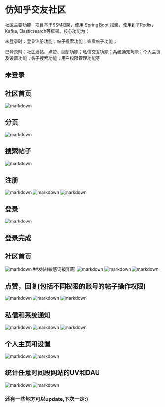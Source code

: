 # 仿知乎交友社区
社区主要功能：项目基于SSM框架，使用 Spring Boot 搭建，使用到了Redis，Kafka, Elasticsearch等框架。核心功能为：

未登录时：登录注册功能；帖子搜索功能；查看帖子功能；

已登录时：社区发帖、点赞、回复功能；私信交互功能；系统通知功能；个人主页及设置功能；帖子搜索功能；用户权限管理功能等

## 未登录

## 社区首页

![markdown](http://m.qpic.cn/psc?/V12P5Ftx2Qhc8x/FuOlPseFkXy6zf1*h9xoNi05ES*n8GfLkQPvB4*D*IimSmu9c5EvUrZ5u2TkGUmuQEg.ArDSps2WlTf6hP6ruh11RkGZoL1cCughsba1oY0!/b&bo=gAfuAwAAAAADF1g!&rf=viewer_4)

## 分页

![markdown](http://m.qpic.cn/psc?/V12P5Ftx2Qhc8x/FuOlPseFkXy6zf1*h9xoNuVgkbR*RFasjkhlgBwhn8gk7YKbPljY1MnT143lUVEbpUBo2CxIzl14.H5WiDvFjoELoZ1so4RK*m2swVwyTfo!/b&bo=gAfuAwAAAAADF1g!&rf=viewer_4)

## 搜索帖子

![markdown](http://m.qpic.cn/psc?/V12P5Ftx2Qhc8x/FuOlPseFkXy6zf1*h9xoNsKxOOTNvUfzhiNjR1I..0bJV*vDk3MDEs7U0ZUSep6JllPEsIqEdMEkKYibmc4jC5.xNbKD3kyTosC7vjZrBSQ!/b&bo=gAfSAgAAAAADF2U!&rf=viewer_4)

## 注册
![markdown](http://m.qpic.cn/psc?/V12P5Ftx2Qhc8x/PBfbIKZtAJlvfOqE04IdJRU0nE0KVME16CwQ.sgM.mCncrYJaB2YAwQiuH4fipCkXEVqPKHTkAeQ642BLWbDRg!!/b&bo=IwTGAgAAAAARB9M!&rf=viewer_4)
![markdown](http://m.qpic.cn/psc?/V12P5Ftx2Qhc8x/FuOlPseFkXy6zf1*h9xoNuK9X1g2sYfqxb1HJaBQi6c3Iz0XuOjyIOYK2fVsB3xHnEUPJu13vIaeDgKdbdCLYI0TbwXD2mi8wPW8nDcQw9w!/b&bo=IwSTAgAAAAARF5Y!&rf=viewer_4)
![markdown](http://m.qpic.cn/psc?/V12P5Ftx2Qhc8x/FuOlPseFkXy6zf1*h9xoNhPbxeBsr*rWYZ94FmOOmDZV9vPeidI.Sqfv1*HfJExl4Be.G5JbKbiKgyUk40W2wHPR*XnHYbH3fiqGgFHUFCw!/b&bo=KQSIAQAAAAARF4Q!&rf=viewer_4)

## 登录

![markdown](http://m.qpic.cn/psc?/V12P5Ftx2Qhc8x/FuOlPseFkXy6zf1*h9xoNqQP16FJEcKCBH5G1FrVLu8MdiFGOqm8OrRuLtTLxelNH2jgFXTeywlg*BZY2pkwxbQxU47DzjSj5jCMX0VZk8E!/b&bo=gAfPAgAAAAADF3g!&rf=viewer_4)

## 登录完成
## 社区首页
![markdown](http://m.qpic.cn/psc?/V12P5Ftx2Qhc8x/FuOlPseFkXy6zf1*h9xoNvgJC7h2XCLggqk*tJC30Ycrk*6ZUGhSYlI39F2ewN455hREFPcHlvWcxPATuMzRi2W7MTYXnBiQhc1UOloqduo!/b&bo=gAesAwAAAAADFxo!&rf=viewer_4)
##发帖(敏感词被屏蔽)
![markdown](http://m.qpic.cn/psc?/V12P5Ftx2Qhc8x/FuOlPseFkXy6zf1*h9xoNo3dfadcP6OG9yeQWj.pNm8YqZy.tsa46DGz2fjTJ.ri*9UF*Adp38YETnkTRxKq2JSWDLlDNX*xJUGsy2MxJ10!/b&bo=gAePAwAAAAARFys!&rf=viewer_4)
![markdown](http://m.qpic.cn/psc?/V12P5Ftx2Qhc8x/FuOlPseFkXy6zf1*h9xoNpADinL*mqR6j68s0quyi8oKiSYXLZVhPqDcrpwKCf6qTIY4xAdl*JLYR6WoXvaxk8mOlZ1KGJTH1hN72Uly7AE!/b&bo=gAePAwAAAAARFys!&rf=viewer_4)
![markdown](http://m.qpic.cn/psc?/V12P5Ftx2Qhc8x/FuOlPseFkXy6zf1*h9xoNrxDqLL5I.CvrOdYjH6ldcqbUZqa.Mp7Gvz1lJdWJ2c03AkUd3slVBhRVN6pbF2RFucneQjaMGI5hQcYSWfsmYg!/b&bo=gAePAwAAAAARFys!&rf=viewer_4)
## 点赞，回复(包括不同权限的账号的帖子操作权限)
![markdown](http://m.qpic.cn/psc?/V12P5Ftx2Qhc8x/FuOlPseFkXy6zf1*h9xoNmICc6hNG9kIgqca3xXdkphaNq*uB5XAIgmOp26me58g2nCl0Eep1fpAso65DexPpv*QaG.oZh6MCCJoci*lb8A!/b&bo=gAesAwAAAAADFxo!&rf=viewer_4)
![markdown](http://m.qpic.cn/psc?/V12P5Ftx2Qhc8x/FuOlPseFkXy6zf1*h9xoNhpqtiHvAtjmnybfzfomCv7PZnfv0uXyA79jhqE.2wC3Bc.EcQj4FdZ9b3p.99i5iDr1Mssl6qXzkRHuKrOrcro!/b&bo=gAesAwAAAAADFxo!&rf=viewer_4)
![markdown](http://m.qpic.cn/psc?/V12P5Ftx2Qhc8x/FuOlPseFkXy6zf1*h9xoNtUE9vYHE7EoiaOtvav4G*nac6twoFlYYpgcGm0owCf5qQjRIexUQ*VBTGzgMr5MFzl.IY.G9qKiiDwpuIt1ChI!/b&bo=gAd8AwAAAAADF8o!&rf=viewer_4)
## 私信和系统通知
![markdown](http://m.qpic.cn/psc?/V12P5Ftx2Qhc8x/FuOlPseFkXy6zf1*h9xoNjQvFgozRfcFpe5GfMVeMmrGihuU.KcIRr5S8J.GkmIwxlYJ5K5CHgmUP0faSbCkESwZSmCZ4qpJsuega450zPk!/b&bo=gAfDAQAAAAADF3c!&rf=viewer_4)
![markdown](http://m.qpic.cn/psc?/V12P5Ftx2Qhc8x/PBfbIKZtAJlvfOqE04IdJck8ZPKnqCl1R78BsIsFaTLADJ*0QMbdLJcKbl8xNiN0bIbqDYwVbZNB4y5EDSRe0A!!/b&bo=gAePAwAAAAARBzs!&rf=viewer_4)
![markdown](http://m.qpic.cn/psc?/V12P5Ftx2Qhc8x/FuOlPseFkXy6zf1*h9xoNljrOrBQuvQwfZfyenfGmrgYAQLZ6hiVmGDajrQd9eGFiHQf7uXfS5S3QGyCThM3hMaz3L06Pr0s*tmb8lLvX3Y!/b&bo=gAecAgAAAAADFys!&rf=viewer_4)
## 个人主页和设置
![markdown](http://m.qpic.cn/psc?/V12P5Ftx2Qhc8x/FuOlPseFkXy6zf1*h9xoNhD*Pc802C95DG8mEcnzLdSmGD3yjFv.r3AHd.FgJ8lhkhHRq2Y68cwaiEWL*4TWewdE2AdrlntEH1pyXykffZc!/b&bo=gAfIAQAAAAADF3w!&rf=viewer_4)
![markdown](http://m.qpic.cn/psc?/V12P5Ftx2Qhc8x/FuOlPseFkXy6zf1*h9xoNtSHZO4ho0KKavVTCHGvzvUoMgKtpuV4*ly3awJo.4*HNsl.9kPcaRbs8XVPMC3q1oQJvqaxlSreZKvdrzNCJYs!/b&bo=gAesAwAAAAADFxo!&rf=viewer_4)
## 统计任意时间段网站的UV和DAU
![markdown](http://m.qpic.cn/psc?/V12P5Ftx2Qhc8x/PBfbIKZtAJlvfOqE04IdJXvPCTBY7Y0XzHLmPk51LMbtQDopAOtlf2vFL7t959OoFKYOHS9f8QfRgmqwpHbS0w!!/b&bo=gAfHAgAAAAADB2A!&rf=viewer_4)
![markdown](http://m.qpic.cn/psc?/V12P5Ftx2Qhc8x/FuOlPseFkXy6zf1*h9xoNiP6tQaSIXuN1Ast45TEyR6N9vqzPbiowLwD2HRhaCW7lJlNeypM1yrgH6aLHv72IRoomZcfhkuWh27YMHqYIAI!/b&bo=gAe0AgAAAAADFwM!&rf=viewer_4)


### 还有一些地方可以update,下次一定:)


